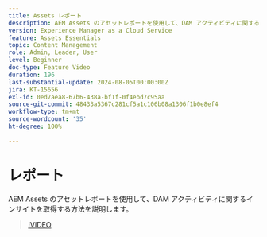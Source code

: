 ```yaml
---
title: Assets レポート
description: AEM Assets のアセットレポートを使用して、DAM アクティビティに関するインサイトを取得する方法を説明します。
version: Experience Manager as a Cloud Service
feature: Assets Essentials
topic: Content Management
role: Admin, Leader, User
level: Beginner
doc-type: Feature Video
duration: 196
last-substantial-update: 2024-08-05T00:00:00Z
jira: KT-15656
exl-id: 0ed7aea8-67b6-438a-bf1f-0f4ebd7c95aa
source-git-commit: 48433a5367c281cf5a1c106b08a1306f1b0e8ef4
workflow-type: tm+mt
source-wordcount: '35'
ht-degree: 100%

---
```


# レポート

AEM Assets のアセットレポートを使用して、DAM アクティビティに関するインサイトを取得する方法を説明します。

>[!VIDEO](https://video.tv.adobe.com/v/3432496/?learn=on)
